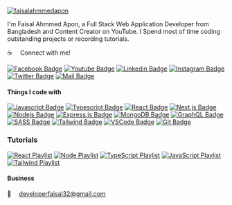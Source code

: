 <p align="left"> <a href="https://www.facebook.com/faisalahmmedapon" target="blank">
<img src="https://scontent.fdac24-2.fna.fbcdn.net/v/t39.30808-6/357740797_224063697121842_6023524084708026672_n.jpg?_nc_cat=111&ccb=1-7&_nc_sid=52f669&_nc_ohc=TpwMQG5jEUIAX_zKtiV&_nc_ht=scontent.fdac24-2.fna&oh=00_AfCxSAULbjOlj7QJcJqOPr3ffY0t-1-TgOvBuJqh27xH_g&oe=650A133E" alt="faisalahmmedapon" />
</a> </p>


I'm Faisal Ahmmed Apon, a Full Stack Web Application Developer from Bangladesh and Content Creator on YouTube. I Spend most of time coding outstanding projects or recording tutorials.

:coffee: &emsp;Connect with me!

[![Facebook Badge](https://img.shields.io/badge/Facebook-1877F2?style=for-the-badge&logo=facebook&logoColor=white)](https://www.facebook.com/faisalahmmedapon) 
[![Youtube Badge](https://img.shields.io/badge/YouTube-FF0000?style=for-the-badge&logo=youtube&logoColor=white)](https://youtube.com/@faisalahmmedapon) 
[![Linkedin Badge](https://img.shields.io/badge/LinkedIn-0077B5?style=for-the-badge&logo=linkedin&logoColor=white)](https://www.linkedin.com/in/faisalahmmedapon/) 
[![Instagram Badge](https://img.shields.io/badge/Instagram-E4405F?style=for-the-badge&logo=instagram&logoColor=white)](https://instagram.com/faisalahmmedapon) 
[![Twitter Badge](https://img.shields.io/badge/Twitter-1DA1F2?style=for-the-badge&logo=twitter&logoColor=white)](https://twitter.com/faisalahmmedapo) 
[![Mail Badge](https://img.shields.io/badge/Gmail-D14836?style=for-the-badge&logo=gmail&logoColor=white)](mailto:developerfaisal32@gmail.com)


#### Things I code with

[![Javascript Badge](https://img.shields.io/badge/-Javascript-F0DB4F?style=for-the-badge&labelColor=black&logo=javascript&logoColor=F0DB4F)](#) 
[![Typescript Badge](https://img.shields.io/badge/-Typescript-007acc?style=for-the-badge&labelColor=black&logo=typescript&logoColor=007acc)](#) 
[![React Badge](https://img.shields.io/badge/-React-61DBFB?style=for-the-badge&labelColor=black&logo=react&logoColor=61DBFB)](#) 
[![Next.js Badge](https://img.shields.io/badge/next.js-000000?style=for-the-badge&logo=nextdotjs&logoColor=white)](#) 
[![Nodejs Badge](https://img.shields.io/badge/-Nodejs-3C873A?style=for-the-badge&labelColor=black&logo=node.js&logoColor=3C873A)](#) 
[![Express.js Badge](https://img.shields.io/badge/Express.js-000000?style=for-the-badge&logo=express&logoColor=white)](#) 
[![MongoDB Badge](https://img.shields.io/badge/MongoDB-4EA94B?style=for-the-badge&logo=mongodb&logoColor=white)](#) 
[![GraphQL Badge](https://img.shields.io/badge/-GraphQl-e535ab?style=for-the-badge&labelColor=black&logo=node.js&logoColor=e535ab)](#) 
[![SASS Badge](https://img.shields.io/badge/Sass-CC6699?style=for-the-badge&logo=sass&logoColor=white)](#) 
[![Tailwind Badge](https://img.shields.io/badge/Tailwind%20CSS-092749?style=for-the-badge&logo=tailwindcss&logoColor=06B6D4&labelColor=000000)](#) 
[![VSCode Badge](https://img.shields.io/badge/Visual_Studio-5C2D91?style=for-the-badge&logo=visual%20studio&logoColor=white)](#) 
[![Git Badge](https://img.shields.io/badge/Git-F05032?style=for-the-badge&logo=git&logoColor=white)](#)

### Tutorials

[![React Playlist](https://img.shields.io/badge/React-20232A?style=for-the-badge&logo=react&logoColor=61DAFB)](https://www.youtube.com/@faisalahmmedapon) 
[![Node Playlist](https://img.shields.io/badge/Node.js-339933?style=for-the-badge&logo=nodedotjs&logoColor=white)](https://www.youtube.com/@faisalahmmedapon) 
[![TypeScript Playlist](https://img.shields.io/badge/TypeScript-007ACC?style=for-the-badge&logo=typescript&logoColor=white)](https://www.youtube.com/@faisalahmmedapon) 
[![JavaScript Playlist](https://img.shields.io/badge/JavaScript-323330?style=for-the-badge&logo=javascript&logoColor=F7DF1E)](https://www.youtube.com/@faisalahmmedapon) 
[![Tailwind Playlist](https://img.shields.io/badge/Tailwind%20CSS-092749?style=for-the-badge&logo=tailwindcss&logoColor=06B6D4&labelColor=000000)](https://www.youtube.com/@faisalahmmedapon)

#### Business

:email: &emsp;developerfaisal32@gmail.com
<br >

